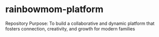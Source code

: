 # rainbowmom-platform
Repository Purpose: To build a collaborative and dynamic platform that fosters connection, creativity, and growth for modern families
